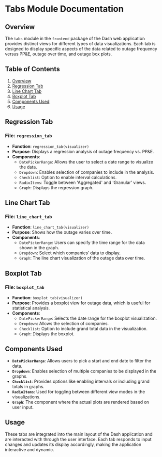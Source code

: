 
# Tabs Module Documentation

## Overview

The `tabs` module in the `frontend` package of the Dash web application provides distinct views for different types of data visualizations. Each tab is designed to display specific aspects of the data related to outage frequency versus PP&E, outage over time, and outage box plots.

## Table of Contents

1. [Overview](#overview)
2. [Regression Tab](#regression-tab)
3. [Line Chart Tab](#line-chart-tab)
4. [Boxplot Tab](#boxplot-tab)
5. [Components Used](#components-used)
6. [Usage](#usage)

## Regression Tab

### File: `regression_tab`

- **Function**: `regression_tab(visualizer)`
- **Purpose**: Displays a regression analysis of outage frequency vs. PP&E.
- **Components**:
  - `DatePickerRange`: Allows the user to select a date range to visualize the data.
  - `Dropdown`: Enables selection of companies to include in the analysis.
  - `Checklist`: Option to enable interval calculations.
  - `RadioItems`: Toggle between 'Aggregated' and 'Granular' views.
  - `Graph`: Displays the regression graph.

## Line Chart Tab

### File: `line_chart_tab`

- **Function**: `line_chart_tab(visualizer)`
- **Purpose**: Shows how the outage varies over time.
- **Components**:
  - `DatePickerRange`: Users can specify the time range for the data shown in the graph.
  - `Dropdown`: Select which companies' data to display.
  - `Graph`: The line chart visualization of the outage data over time.

## Boxplot Tab

### File: `boxplot_tab`

- **Function**: `boxplot_tab(visualizer)`
- **Purpose**: Provides a boxplot view for outage data, which is useful for statistical analysis.
- **Components**:
  - `DatePickerRange`: Selects the date range for the boxplot visualization.
  - `Dropdown`: Allows the selection of companies.
  - `Checklist`: Option to include grand total data in the visualization.
  - `Graph`: Displays the boxplot.

## Components Used

- **`DatePickerRange`**: Allows users to pick a start and end date to filter the data.
- **`Dropdown`**: Enables selection of multiple companies to be displayed in the graphs.
- **`Checklist`**: Provides options like enabling intervals or including grand totals in graphs.
- **`RadioItems`**: Used for toggling between different view modes in the visualizations.
- **`Graph`**: The component where the actual plots are rendered based on user input.

## Usage

These tabs are integrated into the main layout of the Dash application and are interacted with through the user interface. Each tab responds to input changes and updates its display accordingly, making the application interactive and dynamic.
